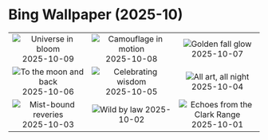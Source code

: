 # Bing Wallpaper (2025-10)

|  |  |  |
|:---:|:---:|:---:|
| ![](https://www.bing.com/th?id=OHR.WebbPillars_EN-CA8021988309_400x240.jpg "Universe in bloom") 2025-10-09 | ![](https://www.bing.com/th?id=OHR.OctopusCyanea_EN-CA7864486363_400x240.jpg "Camouflage in motion") 2025-10-08 | ![](https://www.bing.com/th?id=OHR.RidgwayAspens_EN-CA7717329977_400x240.jpg "Golden fall glow") 2025-10-07 |
| ![](https://www.bing.com/th?id=OHR.AnshunBridge_EN-CA7553942511_400x240.jpg "To the moon and back") 2025-10-06 | ![](https://www.bing.com/th?id=OHR.TeacherOwl_EN-CA7173344502_400x240.jpg "Celebrating wisdom") 2025-10-05 | ![](https://www.bing.com/th?id=OHR.InsideOutNB_EN-CA6818912564_400x240.jpg "All art, all night") 2025-10-04 |
| ![](https://www.bing.com/th?id=OHR.SkyeHeather_EN-CA6782703552_400x240.jpg "Mist-bound reveries") 2025-10-03 | ![](https://www.bing.com/th?id=OHR.OxbowBend_EN-CA0110307953_400x240.jpg "Wild by law") 2025-10-02 | ![](https://www.bing.com/th?id=OHR.YosemiteClark_EN-CA9187443856_400x240.jpg "Echoes from the Clark Range") 2025-10-01 |
